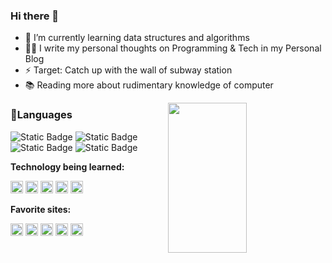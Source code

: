 ### Hi there 👋

 
- 🌱 I’m currently learning data structures and algorithms
- ✍🏻 I write my personal thoughts on Programming & Tech in my Personal Blog
- ⚡ Target: Catch up with the wall of subway station 
- 📚 Reading more about rudimentary knowledge of computer 




<img width="50%" height="240px" align="right" src="https://github-readme-stats.vercel.app/api/top-langs/?username=aqlzh&&hide=html" />
</html>

### 🔨Languages

 ![Static Badge](https://img.shields.io/badge/java-orange?style=for-the-badge&logo=openjdk)
 ![Static Badge](https://img.shields.io/badge/python-yellow?style=for-the-badge&logo=python)
 ![Static Badge](https://img.shields.io/badge/javascript-green?style=for-the-badge&logo=javascript)
 ![Static Badge](https://img.shields.io/badge/c%2B%2B-blue?style=for-the-badge&logo=c%2B%2B)

 

**Technology being learned:**

<code><img height="20" src="https://cdn.jsdelivr.net/npm/simple-icons@3.12.2/icons/linux.svg"></code>
<code><img height="20" src="https://cdn.jsdelivr.net/npm/simple-icons@3.12.2/icons/jquery.svg"></code>
<code><img height="20" src="https://cdn.jsdelivr.net/npm/simple-icons@3.12.2/icons/javascript.svg"></code>
<code><img height="20" src="https://cdn.jsdelivr.net/npm/simple-icons@3.12.2/icons/c.svg"></code>
<code><img height="20" src="https://cdn.jsdelivr.net/npm/simple-icons@3.12.2/icons/jupyter.svg"></code>

**Favorite sites:**

<code><img height="20" src="https://cdn.jsdelivr.net/npm/simple-icons@3.12.2/icons/github.svg"></code>
<code><img height="20" src="https://cdn.jsdelivr.net/npm/simple-icons@3.12.2/icons/pytorch.svg"></code>
<code><img height="20" src="https://cdn.jsdelivr.net/npm/simple-icons@3.12.2/icons/google.svg"></code>
<code><img height="20" src="https://cdn.jsdelivr.net/npm/simple-icons@3.12.2/icons/stackoverflow.svg"></code>
<code><img height="20" src="https://cdn.jsdelivr.net/npm/simple-icons@3.12.2/icons/w3c.svg"></code>







  





